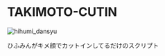 # TAKIMOTO-CUTIN
![hihumi_dansyu](https://s3-ap-northeast-1.amazonaws.com/alserver.jp/media_attachments/files/000/068/562/original/46f0eaca010dee0c.png)
<p>ひふみんがキメ顔でカットインしてるだけのスクリプト</p>
